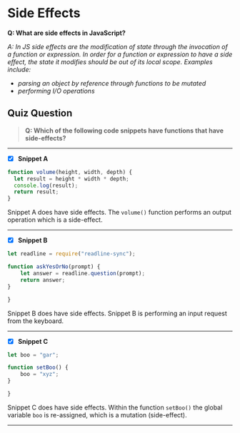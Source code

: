 # Side Effects

**Q: What are side effects in JavaScript?**

_A: In JS side effects are the modification of state through the invocation of a function or expression. In order for a function or expression to have a side effect, the state it modifies should be out of its local scope. Examples include:_

- _parsing an object by reference through functions to be mutated_
- _performing I/O operations_

## Quiz Question

> **Q: Which of the following code snippets have functions that have side-effects?**

---

- [x] **Snippet A**

```javascript
function volume(height, width, depth) {
  let result = height * width * depth;
  console.log(result);
  return result;
}
```

Snippet A does have side effects. The `volume()` function performs an output operation which is a side-effect.

---

- [x] **Snippet B**

```javascript
let readline = require("readline-sync");

function askYesOrNo(prompt) {
    let answer = readline.question(prompt);
    return answer;
}

}
```

Snippet B does have side effects. Snippet B is performing an input request from the keyboard.

---

- [x] **Snippet C**

```javascript
let boo = "gar";

function setBoo() {
    boo = "xyz";
}

}
```

Snippet C does have side effects. Within the function `setBoo()` the global variable `boo` is re-assigned, which is a mutation (side-effect).

---
